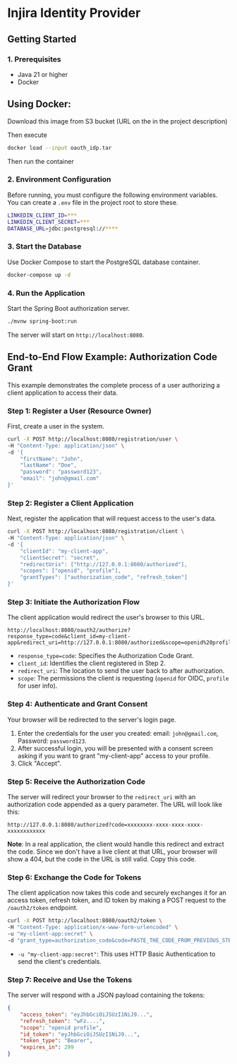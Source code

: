 # Injira Identity Provider

## Getting Started

### 1. Prerequisites

- Java 21 or higher
- Docker
## Using Docker:

Download this image from S3 bucket (URL on the in the project description)

Then execute
```bash
docker load --input oauth_idp.tar
```

Then run the container

### 2. Environment Configuration

Before running, you must configure the following environment variables. You can create a `.env` file in the project root to store these.

```bash
LINKEDIN_CLIENT_ID=***
LINKEDIN_CLIENT_SECRET=***
DATABASE_URL=jdbc:postgresql://****
```

### 3. Start the Database

Use Docker Compose to start the PostgreSQL database container.

```bash
docker-compose up -d
```

### 4. Run the Application

Start the Spring Boot authorization server.

```bash
./mvnw spring-boot:run
```

The server will start on `http://localhost:8080`.

## End-to-End Flow Example: Authorization Code Grant

This example demonstrates the complete process of a user authorizing a client application to access their data.

### Step 1: Register a User (Resource Owner)

First, create a user in the system.

```bash
curl -X POST http://localhost:8080/registration/user \
-H "Content-Type: application/json" \
-d '{
    "firstName": "John",
    "lastName": "Doe",
    "password": "password123",
    "email": "john@gmail.com"
}'
```

### Step 2: Register a Client Application

Next, register the application that will request access to the user's data.

```bash
curl -X POST http://localhost:8080/registration/client \
-H "Content-Type: application/json" \
-d '{
    "clientId": "my-client-app",
    "clientSecret": "secret",
    "redirectUris": ["http://127.0.0.1:8080/authorized"],
    "scopes": ["openid", "profile"],
    "grantTypes": ["authorization_code", "refresh_token"]
}'
```

### Step 3: Initiate the Authorization Flow

The client application would redirect the user's browser to this URL.

```
http://localhost:8080/oauth2/authorize?response_type=code&client_id=my-client-app&redirect_uri=http://127.0.0.1:8080/authorized&scope=openid%20profile
```

- `response_type=code`: Specifies the Authorization Code Grant.
- `client_id`: Identifies the client registered in Step 2.
- `redirect_uri`: The location to send the user back to after authorization.
- `scope`: The permissions the client is requesting (`openid` for OIDC, `profile` for user info).

### Step 4: Authenticate and Grant Consent

Your browser will be redirected to the server's login page.

1. Enter the credentials for the user you created: email: `john@gmail.com`, Password: `password123`.
2. After successful login, you will be presented with a consent screen asking if you want to grant "my-client-app" access to your profile.
3. Click "Accept".

### Step 5: Receive the Authorization Code

The server will redirect your browser to the `redirect_uri` with an authorization code appended as a query parameter. The URL will look like this:

```
http://127.0.0.1:8080/authorized?code=xxxxxxxx-xxxx-xxxx-xxxx-xxxxxxxxxxxx
```

**Note**: In a real application, the client would handle this redirect and extract the code. Since we don't have a live client at that URL, your browser will show a 404, but the code in the URL is still valid. Copy this code.

### Step 6: Exchange the Code for Tokens

The client application now takes this code and securely exchanges it for an access token, refresh token, and ID token by making a POST request to the `/oauth2/token` endpoint.

```bash
curl -X POST http://localhost:8080/oauth2/token \
-H "Content-Type: application/x-www-form-urlencoded" \
-u "my-client-app:secret" \
-d "grant_type=authorization_code&code=PASTE_THE_CODE_FROM_PREVIOUS_STEP&redirect_uri=http://127.0.0.1:8080/authorized"
```

- `-u "my-client-app:secret"`: This uses HTTP Basic Authentication to send the client's credentials.

### Step 7: Receive and Use the Tokens

The server will respond with a JSON payload containing the tokens:

```json
{
    "access_token": "eyJhbGciOiJSUzI1NiJ9...",
    "refresh_token": "wFz....",
    "scope": "openid profile",
    "id_token": "eyJhbGciOiJSUzI1NiJ9...",
    "token_type": "Bearer",
    "expires_in": 299
}
```

